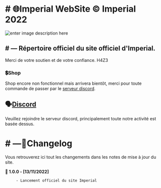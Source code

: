 # # 🌐Imperial WebSite    © Imperial 2022
![enter image description here](https://cdn.discordapp.com/attachments/1034030340135718982/1041175638607941682/imperial_site.png)
## # — Répertoire officiel du site officiel d'Imperial.
Merci de votre soutien et de votre confiance.
H4Z3

### 💲Shop

Shop encore non fonctionnel mais arrivera bientôt, merci pour toute commande de passer par le [serveur discord](https://discord.com/invite/RSCzZ3swn7).

## 🗣️[Discord](https://discord.com/invite/RSCzZ3swn7)

Veuillez rejoindre le serveur discord, principalement toute notre activité est basée dessus.

# # —📜Changelog

Vous retrouverez ici tout les changements dans les notes de mise à jour du site.

**📂 1.0.0 - [13/11/2022]**
```
	 - Lancement officiel du site Imperial
```
